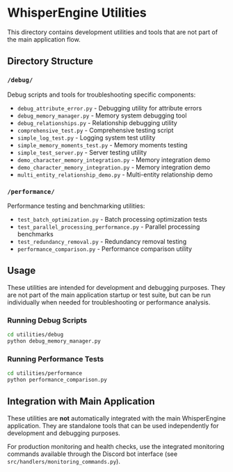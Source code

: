 # WhisperEngine Utilities

This directory contains development utilities and tools that are not part of the main application flow.

## Directory Structure

### `/debug/`
Debug scripts and tools for troubleshooting specific components:

- `debug_attribute_error.py` - Debugging utility for attribute errors
- `debug_memory_manager.py` - Memory system debugging tool
- `debug_relationships.py` - Relationship debugging utility
- `comprehensive_test.py` - Comprehensive testing script
- `simple_log_test.py` - Logging system test utility
- `simple_memory_moments_test.py` - Memory moments testing
- `simple_test_server.py` - Server testing utility
- `demo_character_memory_integration.py` - Memory integration demo
- `demo_character_memory_integration.py` - Memory integration demo
- `multi_entity_relationship_demo.py` - Multi-entity relationship demo

### `/performance/`
Performance testing and benchmarking utilities:

- `test_batch_optimization.py` - Batch processing optimization tests
- `test_parallel_processing_performance.py` - Parallel processing benchmarks
- `test_redundancy_removal.py` - Redundancy removal testing
- `performance_comparison.py` - Performance comparison utility

## Usage

These utilities are intended for development and debugging purposes. They are not part of the main application startup or test suite, but can be run individually when needed for troubleshooting or performance analysis.

### Running Debug Scripts
```bash
cd utilities/debug
python debug_memory_manager.py
```

### Running Performance Tests
```bash
cd utilities/performance  
python performance_comparison.py
```

## Integration with Main Application

These utilities are **not** automatically integrated with the main WhisperEngine application. They are standalone tools that can be used independently for development and debugging purposes.

For production monitoring and health checks, use the integrated monitoring commands available through the Discord bot interface (see `src/handlers/monitoring_commands.py`).